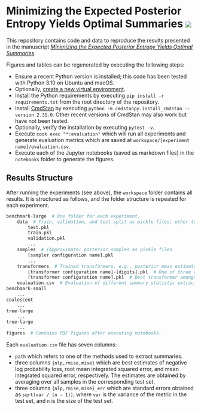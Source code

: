 # Minimizing the Expected Posterior Entropy Yields Optimal Summaries [![](https://github.com/onnela-lab/summaries/actions/workflows/main.yaml/badge.svg)](https://github.com/onnela-lab/summaries/actions/workflows/main.yaml)

This repository contains code and data to reproduce the results presented in the manuscript [*Minimizing the Expected Posterior Entropy Yields Optimal Summaries*](https://doi.org/10.48550/arXiv.2206.02340).

Figures and tables can be regenerated by executing the following steps:

- Ensure a recent Python version is installed; this code has been tested with Python 3.10 on Ubuntu and macOS.
- Optionally, [create a new virtual environment](https://docs.python.org/3/library/venv.html#creating-virtual-environments).
- Install the Python requirements by executing `pip install -r requirements.txt` from the root directory of the repository.
- Install [CmdStan](https://mc-stan.org/users/interfaces/cmdstan) by executing `python -m cmdstanpy.install_cmdstan --version 2.31.0`. Other recent versions of CmdStan may also work but have not been tested.
- Optionally, verify the installation by executing `pytest -v`.
- Execute `cook exec "*:evaluation"` which will run all experiments and generate evaluation metrics which are saved at `workspace/[experiment name]/evaluation.csv`.
- Execute each of the Jupyter notebooks (saved as markdown files) in the `notebooks` folder to generate the figures.

Results Structure
-----------------

After running the experiments (see above), the `workspace` folder contains all results. It is structured as follows, and the folder structure is repeated for each experiment.

```python
benchmark-large  # One folder for each experiment.
    data  # Train, validation, and test split as pickle files; other temp files may also be present.
        test.pkl
        train.pkl
        validation.pkl
        ...
    samples  # (Approximate) posterior samples as pickle files.
        [sampler configuration name].pkl
        ...
    transformers  # Trained transformers, e.g., posterior mean estimators, as pickle files.
        [transformer configuration name]-[digits].pkl  # One of three replications with diff. seeds.
        [transformer configuration name].pkl  # Best transformer amongst the three replications.
    evaluation.csv  # Evaluation of different summary statistic extraction methods.
benchmark-small
    ...
coalescent
    ...
tree-large
    ...
tree-large
    ...
figures  # Contains PDF figures after executing notebooks.
```

Each `evaluation.csv` file has seven columns:
- `path` which refers to one of the methods used to extract summaries.
- three columns `{nlp,rmise,mise}` which are best estimates of negative log probability loss, root mean integrated squared error, and mean integrated squared error, respectively. The estimates are obtained by averaging over all samples in the corresponding test set.
- three columns `{nlp,rmise,mise}_err` which are standard errors obtained as `sqrt(var / (n - 1))`, where `var` is the variance of the metric in the test set, and `n` is the size of the test set.
